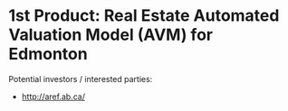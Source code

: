 # 1st Product: Real Estate Automated Valuation Model (AVM) for Edmonton

Potential investors / interested parties:
- http://aref.ab.ca/
